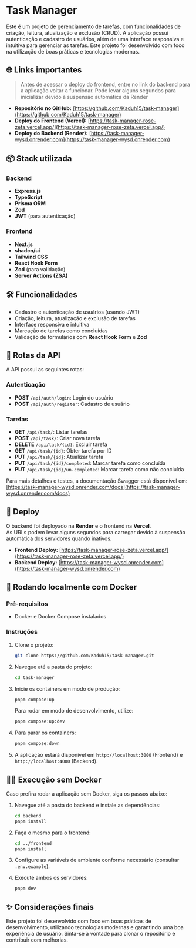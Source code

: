# Task Manager

Este é um projeto de gerenciamento de tarefas, com funcionalidades de criação, leitura, atualização e exclusão (CRUD). A aplicação possui autenticação e cadastro de usuários, além de uma interface responsiva e intuitiva para gerenciar as tarefas. Este projeto foi desenvolvido com foco na utilização de boas práticas e tecnologias modernas.

## 🌐 Links importantes

> Antes de acessar o deploy do frontend, entre no link do backend para a aplicação voltar a funcionar.
> Pode levar alguns segundos para inicializar devido à suspensão automática da Render

- **Repositório no GitHub:** [https://github.com/Kaduh15/task-manager](https://github.com/Kaduh15/task-manager)
- **Deploy do Frontend (Vercel):** [https://task-manager-rose-zeta.vercel.app/](https://task-manager-rose-zeta.vercel.app/)
- **Deploy do Backend (Render):** [https://task-manager-wysd.onrender.com](https://task-manager-wysd.onrender.com)

## 📦 Stack utilizada

### Backend
- **Express.js**
- **TypeScript**
- **Prisma ORM**
- **Zod**
- **JWT** (para autenticação)

### Frontend
- **Next.js**
- **shadcn/ui**
- **Tailwind CSS**
- **React Hook Form**
- **Zod** (para validação)
- **Server Actions (ZSA)**

## 🛠️ Funcionalidades

- Cadastro e autenticação de usuários (usando JWT)
- Criação, leitura, atualização e exclusão de tarefas
- Interface responsiva e intuitiva
- Marcação de tarefas como concluídas
- Validação de formulários com **React Hook Form** e **Zod**

## 📖 Rotas da API

A API possui as seguintes rotas:

### Autenticação
- **POST** `/api/auth/login`: Login do usuário
- **POST** `/api/auth/register`: Cadastro de usuário

### Tarefas
- **GET** `/api/task/`: Listar tarefas
- **POST** `/api/task/`: Criar nova tarefa
- **DELETE** `/api/task/{id}`: Excluir tarefa
- **GET** `/api/task/{id}`: Obter tarefa por ID
- **PUT** `/api/task/{id}`: Atualizar tarefa
- **PUT** `/api/task/{id}/completed`: Marcar tarefa como concluída
- **PUT** `/api/task/{id}/un-completed`: Marcar tarefa como não concluída

Para mais detalhes e testes, a documentação Swagger está disponível em:  
[https://task-manager-wysd.onrender.com/docs](https://task-manager-wysd.onrender.com/docs)

## 🚀 Deploy

O backend foi deployado na **Render** e o frontend na **Vercel**.  
As URLs podem levar alguns segundos para carregar devido à suspensão automática dos servidores quando inativos.

- **Frontend Deploy:** [https://task-manager-rose-zeta.vercel.app/](https://task-manager-rose-zeta.vercel.app/)
- **Backend Deploy:** [https://task-manager-wysd.onrender.com](https://task-manager-wysd.onrender.com)

## 🐳 Rodando localmente com Docker

### Pré-requisitos
- Docker e Docker Compose instalados

### Instruções

1. Clone o projeto:
   ```bash
   git clone https://github.com/Kaduh15/task-manager.git
   ```

2. Navegue até a pasta do projeto:
   ```bash
   cd task-manager
   ```

3. Inicie os containers em modo de produção:
   ```bash
   pnpm compose:up
   ```
   Para rodar em modo de desenvolvimento, utilize:
   ```bash
   pnpm compose:up:dev
   ```

4. Para parar os containers:
   ```bash
   pnpm compose:down
   ```

5. A aplicação estará disponível em `http://localhost:3000` (Frontend) e `http://localhost:4000` (Backend).

## 🧑‍💻 Execução sem Docker

Caso prefira rodar a aplicação sem Docker, siga os passos abaixo:

1. Navegue até a pasta do backend e instale as dependências:
   ```bash
   cd backend
   pnpm install
   ```

2. Faça o mesmo para o frontend:
   ```bash
   cd ../frontend
   pnpm install
   ```

3. Configure as variáveis de ambiente conforme necessário (consultar `.env.example`).

4. Execute ambos os servidores:
   ```bash
   pnpm dev
   ```

## ✨ Considerações finais

Este projeto foi desenvolvido com foco em boas práticas de desenvolvimento, utilizando tecnologias modernas e garantindo uma boa experiência de usuário. Sinta-se à vontade para clonar o repositório e contribuir com melhorias.